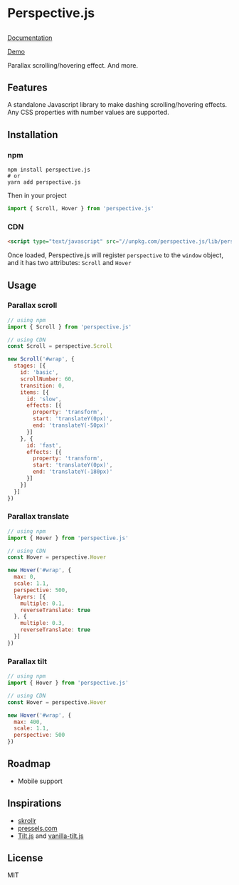 # Perspective.js



##

[Documentation](http://leopoldthecoder.github.io/Perspective)

[Demo](http://leopoldthecoder.github.io/Perspective/examples)

Parallax scrolling/hovering effect. And more.

## Features
A standalone Javascript library to make dashing scrolling/hovering effects. Any CSS properties with number values are supported.

## Installation
### npm
```shell
npm install perspective.js
# or
yarn add perspective.js
```

Then in your project
```javascript
import { Scroll, Hover } from 'perspective.js'
```

### CDN
```html
<script type="text/javascript" src="//unpkg.com/perspective.js/lib/perspective.js"></script>
```
Once loaded, Perspective.js will register `perspective` to the `window` object, and it has two attributes: `Scroll` and `Hover`

## Usage
### Parallax scroll
```javascript
// using npm
import { Scroll } from 'perspective.js'

// using CDN
const Scroll = perspective.Scroll

new Scroll('#wrap', {
  stages: [{
    id: 'basic',
    scrollNumber: 60,
    transition: 0,
    items: [{
      id: 'slow',
      effects: [{
        property: 'transform',
        start: 'translateY(0px)',
        end: 'translateY(-50px)'
      }]
    }, {
      id: 'fast',
      effects: [{
        property: 'transform',
        start: 'translateY(0px)',
        end: 'translateY(-180px)'
      }]
    }]
  }]
})
```

### Parallax translate
```javascript
// using npm
import { Hover } from 'perspective.js'

// using CDN
const Hover = perspective.Hover

new Hover('#wrap', {
  max: 0,
  scale: 1.1,
  perspective: 500,
  layers: [{
    multiple: 0.1,
    reverseTranslate: true
  }, {
    multiple: 0.3,
    reverseTranslate: true
  }]
})
```

### Parallax tilt
```javascript
// using npm
import { Hover } from 'perspective.js'

// using CDN
const Hover = perspective.Hover

new Hover('#wrap', {
  max: 400,
  scale: 1.1,
  perspective: 500
})
```

## Roadmap
- Mobile support

## Inspirations
- [skrollr](https://github.com/Prinzhorn/skrollr)
- [pressels.com](http://pressels.com/)
- [Tilt.js](https://github.com/gijsroge/tilt.js) and [vanilla-tilt.js](https://github.com/micku7zu/vanilla-tilt.js)

## License
MIT
